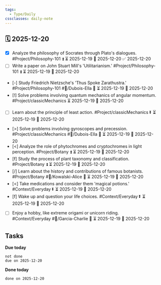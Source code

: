 ```yaml
---
tags:
  - Type/Daily
cssclasses: daily-note
---
```


## 🗓️ 2025-12-20

- [x] Analyze the philosophy of Socrates through Plato's dialogues. #Project/Philosophy-101 ⏫ ⏳ 2025-12-19 📅 2025-12-20 ✅ 2025-12-20
- [ ] Write a paper on John Stuart Mill's 'Utilitarianism.' #Project/Philosophy-101 ⏫ ⏳ 2025-12-19 📅 2025-12-20
- [-] Study Friedrich Nietzsche's 'Thus Spoke Zarathustra.' #Project/Philosophy-101 #👤/Dubois-Ella 🔺 ⏳ 2025-12-19 📅 2025-12-20
- [!] Solve problems involving quantum mechanics of angular momentum. #Project/classicMechanics ⏳ 2025-12-19 📅 2025-12-20
- [ ] Learn about the principle of least action. #Project/classicMechanics ⏬ ⏳ 2025-12-19 📅 2025-12-20
- [>] Solve problems involving gyroscopes and precession. #Project/classicMechanics #👤/Dubois-Ella 🔺 ⏳ 2025-12-19 📅 2025-12-20
- [<] Analyze the role of phytochromes and cryptochromes in light perception. #Project/Botany ⏫ ⏳ 2025-12-19 📅 2025-12-20
- [f] Study the process of plant taxonomy and classification. #Project/Botany ⏫ ⏳ 2025-12-19 📅 2025-12-20
- [/] Learn about the history and contributions of famous botanists. #Project/Botany #👤/Kowalski-Alice 🔼 ⏳ 2025-12-19 📅 2025-12-20
- [<] Take medications and consider them 'magical potions.' #Context/Everyday ⏬ ⏳ 2025-12-19 📅 2025-12-20
- [f] Wake up and question your life choices. #Context/Everyday ⏬ ⏳ 2025-12-19 📅 2025-12-20
- [ ] Enjoy a hobby, like extreme origami or unicorn riding. #Context/Everyday #👤/Garcia-Charlie 🔽 ⏳ 2025-12-19 📅 2025-12-20

## Tasks

**Due today**

```tasks
not done
due on 2025-12-20
```

**Done today**

```tasks
done on 2025-12-20
```
            